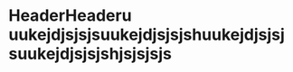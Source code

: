 <!-- TITLE: Shaurya -->
<!-- SUBTITLE: A quick summary of Shaurya -->

# HeaderHeaderu uukejdjsjsjsuukejdjsjsjshuukejdjsjsjsuukejdjsjsjshjsjsjsjs